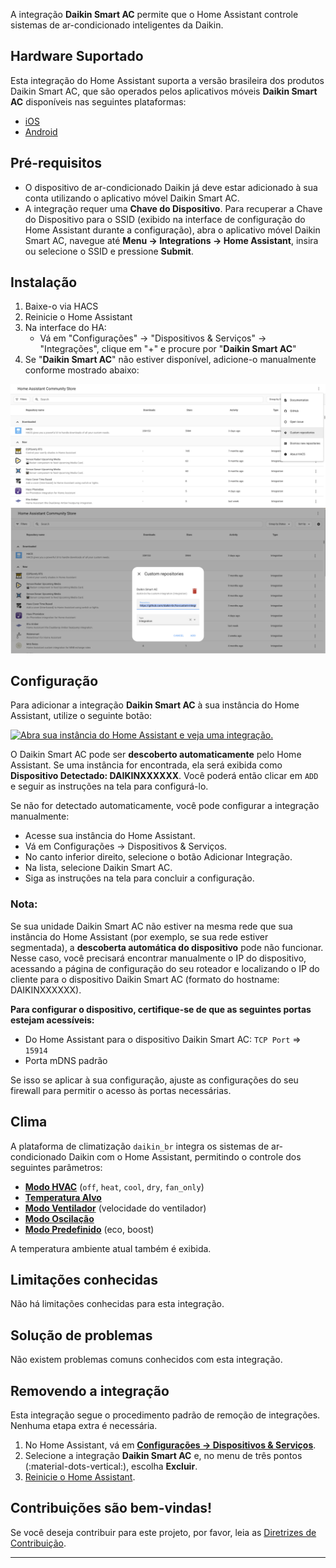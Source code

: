 A integração **Daikin Smart AC** permite que o Home Assistant controle sistemas de ar-condicionado inteligentes da Daikin.

## Hardware Suportado

Esta integração do Home Assistant suporta a versão brasileira dos produtos Daikin Smart AC, que são operados pelos aplicativos móveis **Daikin Smart AC** disponíveis nas seguintes plataformas:

- [iOS](https://apps.apple.com/br/app/daikin-smart-ac/id1557849398)
- [Android](https://play.google.com/store/apps/details?id=in.co.iotalabs.dmb.smartac)
  
## Pré-requisitos
  
- O dispositivo de ar-condicionado Daikin já deve estar adicionado à sua conta utilizando o aplicativo móvel Daikin Smart AC.
- A integração requer uma **Chave do Dispositivo**. Para recuperar a Chave do Dispositivo para o SSID (exibido na interface de configuração do Home Assistant durante a configuração), abra o aplicativo móvel Daikin Smart AC, navegue até **Menu -> Integrations -> Home Assistant**, insira ou selecione o SSID e pressione **Submit**.

## Instalação

1. Baixe-o via HACS
2. Reinicie o Home Assistant
3. Na interface do HA:
    - Vá em "Configurações" -> "Dispositivos & Serviços" -> "Integrações", clique em "+" e procure por "**Daikin Smart AC**"
4. Se "**Daikin Smart AC**" não estiver disponível, adicione-o manualmente conforme mostrado abaixo:

![Add Repository](images/ha-custom-repo-setup-1.png "Add Repository")
![Add Repository](images/ha-custom-repo-setup-2.png "Add Repository")

## Configuração

Para adicionar a integração **Daikin Smart AC** à sua instância do Home Assistant, utilize o seguinte botão:

[![Abra sua instância do Home Assistant e veja uma integração.](https://my.home-assistant.io/badges/integration.svg)](https://my.home-assistant.io/redirect/integration/?domain=daikin_br)

O Daikin Smart AC pode ser **descoberto automaticamente** pelo Home Assistant. Se uma instância for encontrada, ela será exibida como **Dispositivo Detectado: DAIKINXXXXXX**. Você poderá então clicar em `ADD` e seguir as instruções na tela para configurá-lo.

Se não for detectado automaticamente, você pode configurar a integração manualmente:
- Acesse sua instância do Home Assistant.
- Vá em Configurações -> Dispositivos & Serviços.
- No canto inferior direito, selecione o botão Adicionar Integração.
- Na lista, selecione Daikin Smart AC.
- Siga as instruções na tela para concluir a configuração.

### Nota:

Se sua unidade Daikin Smart AC não estiver na mesma rede que sua instância do Home Assistant (por exemplo, se sua rede estiver segmentada), a **descoberta automática do dispositivo** pode não funcionar. Nesse caso, você precisará encontrar manualmente o IP do dispositivo, acessando a página de configuração do seu roteador e localizando o IP do cliente para o dispositivo Daikin Smart AC (formato do hostname: DAIKINXXXXXX).

**Para configurar o dispositivo, certifique-se de que as seguintes portas estejam acessíveis:**

- Do Home Assistant para o dispositivo Daikin Smart AC: `TCP Port` => `15914`
- Porta mDNS padrão

Se isso se aplicar à sua configuração, ajuste as configurações do seu firewall para permitir o acesso às portas necessárias.

## Clima

A plataforma de climatização `daikin_br` integra os sistemas de ar-condicionado Daikin com o Home Assistant, permitindo o controle dos seguintes parâmetros:

- [**Modo HVAC**](https://www.home-assistant.io/integrations/climate/#action-climateset_hvac_mode) (`off`, `heat`, `cool`, `dry`, `fan_only`)
- [**Temperatura Alvo**](https://www.home-assistant.io/integrations/climate#action-climateset_temperature)
- [**Modo Ventilador**](https://www.home-assistant.io/integrations/climate#action-climateset_fan_mode) (velocidade do ventilador)
- [**Modo Oscilação**](https://www.home-assistant.io/integrations/climate#action-climateset_swing_mode)
- [**Modo Predefinido**](https://www.home-assistant.io/integrations/climate#action-climateset_preset_mode) (eco, boost)

A temperatura ambiente atual também é exibida.

## Limitações conhecidas

Não há limitações conhecidas para esta integração.

## Solução de problemas

Não existem problemas comuns conhecidos com esta integração.

## Removendo a integração

Esta integração segue o procedimento padrão de remoção de integrações. Nenhuma etapa extra é necessária.
1. No Home Assistant, vá em [**Configurações -> Dispositivos & Serviços**](https://my.home-assistant.io/redirect/integrations/).
2. Selecione a integração **Daikin Smart AC** e, no menu de três pontos (:material-dots-vertical:), escolha **Excluir**.
3. [Reinicie o Home Assistant](https://www.home-assistant.io/docs/configuration/#reloading-the-configuration-to-apply-changes).


## Contribuições são bem-vindas!

Se você deseja contribuir para este projeto, por favor, leia as [Diretrizes de Contribuição](CONTRIBUTING.md).

***
